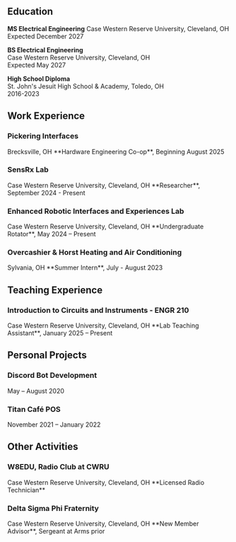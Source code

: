 <h2>Education</h2>

**MS Electrical Engineering**
Case Western Reserve University, Cleveland, OH
Expected December 2027

**BS Electrical Engineering**  
Case Western Reserve University, Cleveland, OH  
Expected May 2027  
  
**High School Diploma**  
St. John's Jesuit High School & Academy, Toledo, OH  
2016-2023

<h2>Work Experience</h2>

<h3>Pickering Interfaces</h3>
Brecksville, OH
**Hardware Engineering Co-op**, Beginning August 2025

<h3>SensRx Lab</h3>  
Case Western Reserve University, Cleveland, OH  
**Researcher**, September 2024 - Present  

<h3>Enhanced Robotic Interfaces and Experiences Lab</h3>  
Case Western Reserve University, Cleveland, OH  
**Undergraduate Rotator**, May 2024 – Present  

<h3>Overcashier & Horst Heating and Air Conditioning</h3>  
Sylvania, OH  
**Summer Intern**, July - August 2023  

<h2>Teaching Experience</h2>

<h3>Introduction to Circuits and Instruments - ENGR 210</h3>  
Case Western Reserve University, Cleveland, OH  
**Lab Teaching Assistant**, January 2025 – Present  

<h2>Personal Projects</h2>

<h3>Discord Bot Development</h3>  
May – August 2020  

<h3>Titan Café POS</h3>  
November 2021 – January 2022  

<h2>Other Activities</h2>

<h3>W8EDU, Radio Club at CWRU</h3>  
Case Western Reserve University, Cleveland, OH  
**Licensed Radio Technician**  

<h3>Delta Sigma Phi Fraternity</h3>  
Case Western Reserve University, Cleveland, OH  
**New Member Advisor**, Sergeant at Arms prior  